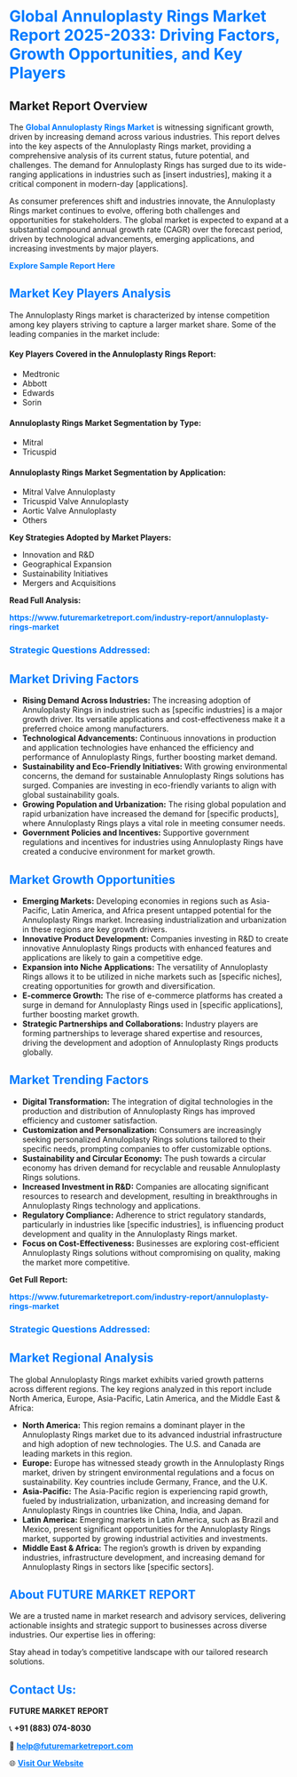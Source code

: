 <h1 style="color: #007BFF;">Global Annuloplasty Rings Market Report 2025-2033: Driving Factors, Growth Opportunities, and Key Players</h1>

<section id="overview">
<h2>Market Report Overview</h2>
<p>The <a href="https://www.futuremarketreport.com/industry-report/annuloplasty-rings-market" style="color: #007BFF; text-decoration: none;"><strong>Global Annuloplasty Rings Market</strong></a> is witnessing significant growth, driven by increasing demand across various industries. This report delves into the key aspects of the Annuloplasty Rings market, providing a comprehensive analysis of its current status, future potential, and challenges. The demand for Annuloplasty Rings has surged due to its wide-ranging applications in industries such as [insert industries], making it a critical component in modern-day [applications].</p>
<p>As consumer preferences shift and industries innovate, the Annuloplasty Rings market continues to evolve, offering both challenges and opportunities for stakeholders. The global market is expected to expand at a substantial compound annual growth rate (CAGR) over the forecast period, driven by technological advancements, emerging applications, and increasing investments by major players.</p>
</section>

<section id="overview">
<p><a href="https://www.futuremarketreport.com/request-sample/reportId=80512" style="color: #007BFF; text-decoration: none;"><strong>Explore Sample Report Here</strong></a></p>
</section>

<section id="key-players">
<h2 style="color: #007BFF;">Market Key Players Analysis</h2>
<p>The Annuloplasty Rings market is characterized by intense competition among key players striving to capture a larger market share. Some of the leading companies in the market include:</p>
<h4>Key Players Covered in the Annuloplasty Rings Report:</h4>
<ul><li>Medtronic</li><li>Abbott</li><li>Edwards</li><li>Sorin</li></ul>
<h4>Annuloplasty Rings Market Segmentation by Type:</h4>
<ul><li>Mitral</li><li>Tricuspid</li></ul>

<h4>Annuloplasty Rings Market Segmentation by Application:</h4>
<ul><li>Mitral Valve Annuloplasty</li><li>Tricuspid Valve Annuloplasty</li><li>Aortic Valve Annuloplasty</li><li>Others</li></ul>
<p><strong>Key Strategies Adopted by Market Players:</strong></p>
<ul>
<li>Innovation and R&D</li>
<li>Geographical Expansion</li>
<li>Sustainability Initiatives</li>
<li>Mergers and Acquisitions</li>
</ul>
</section>

<section>
<p><strong>Read Full Analysis: </strong></p><a href="https://www.futuremarketreport.com/industry-report/annuloplasty-rings-market" style="color: #007BFF; text-decoration: none;"><strong>https://www.futuremarketreport.com/industry-report/annuloplasty-rings-market</strong></a>
<h3 style="color: #007BFF;">Strategic Questions Addressed:</h3>
</section>

<section id="driving-factors">
<h2 style="color: #007BFF;">Market Driving Factors</h2>
<ul>
<li><strong>Rising Demand Across Industries:</strong> The increasing adoption of Annuloplasty Rings in industries such as [specific industries] is a major growth driver. Its versatile applications and cost-effectiveness make it a preferred choice among manufacturers.</li>
<li><strong>Technological Advancements:</strong> Continuous innovations in production and application technologies have enhanced the efficiency and performance of Annuloplasty Rings, further boosting market demand.</li>
<li><strong>Sustainability and Eco-Friendly Initiatives:</strong> With growing environmental concerns, the demand for sustainable Annuloplasty Rings solutions has surged. Companies are investing in eco-friendly variants to align with global sustainability goals.</li>
<li><strong>Growing Population and Urbanization:</strong> The rising global population and rapid urbanization have increased the demand for [specific products], where Annuloplasty Rings plays a vital role in meeting consumer needs.</li>
<li><strong>Government Policies and Incentives:</strong> Supportive government regulations and incentives for industries using Annuloplasty Rings have created a conducive environment for market growth.</li>
</ul>
</section>

<section id="growth-opportunities">
<h2 style="color: #007BFF;">Market Growth Opportunities</h2>
<ul>
<li><strong>Emerging Markets:</strong> Developing economies in regions such as Asia-Pacific, Latin America, and Africa present untapped potential for the Annuloplasty Rings market. Increasing industrialization and urbanization in these regions are key growth drivers.</li>
<li><strong>Innovative Product Development:</strong> Companies investing in R&D to create innovative Annuloplasty Rings products with enhanced features and applications are likely to gain a competitive edge.</li>
<li><strong>Expansion into Niche Applications:</strong> The versatility of Annuloplasty Rings allows it to be utilized in niche markets such as [specific niches], creating opportunities for growth and diversification.</li>
<li><strong>E-commerce Growth:</strong> The rise of e-commerce platforms has created a surge in demand for Annuloplasty Rings used in [specific applications], further boosting market growth.</li>
<li><strong>Strategic Partnerships and Collaborations:</strong> Industry players are forming partnerships to leverage shared expertise and resources, driving the development and adoption of Annuloplasty Rings products globally.</li>
</ul>
</section>

<section id="trending-factors">
<h2 style="color: #007BFF;">Market Trending Factors</h2>
<ul>
<li><strong>Digital Transformation:</strong> The integration of digital technologies in the production and distribution of Annuloplasty Rings has improved efficiency and customer satisfaction.</li>
<li><strong>Customization and Personalization:</strong> Consumers are increasingly seeking personalized Annuloplasty Rings solutions tailored to their specific needs, prompting companies to offer customizable options.</li>
<li><strong>Sustainability and Circular Economy:</strong> The push towards a circular economy has driven demand for recyclable and reusable Annuloplasty Rings solutions.</li>
<li><strong>Increased Investment in R&D:</strong> Companies are allocating significant resources to research and development, resulting in breakthroughs in Annuloplasty Rings technology and applications.</li>
<li><strong>Regulatory Compliance:</strong> Adherence to strict regulatory standards, particularly in industries like [specific industries], is influencing product development and quality in the Annuloplasty Rings market.</li>
<li><strong>Focus on Cost-Effectiveness:</strong> Businesses are exploring cost-efficient Annuloplasty Rings solutions without compromising on quality, making the market more competitive.</li>
</ul>
</section>

<section>
<p><strong>Get Full Report: </strong></p><a href="https://www.futuremarketreport.com/industry-report/annuloplasty-rings-market" style="color: #007BFF; text-decoration: none;"><strong>https://www.futuremarketreport.com/industry-report/annuloplasty-rings-market</strong></a>
<h3 style="color: #007BFF;">Strategic Questions Addressed:</h3>
</section>


<section id="regional-analysis">
<h2 style="color: #007BFF;">Market Regional Analysis</h2>
<p>The global Annuloplasty Rings market exhibits varied growth patterns across different regions. The key regions analyzed in this report include North America, Europe, Asia-Pacific, Latin America, and the Middle East & Africa:</p>
<ul>
<li><strong>North America:</strong> This region remains a dominant player in the Annuloplasty Rings market due to its advanced industrial infrastructure and high adoption of new technologies. The U.S. and Canada are leading markets in this region.</li>
<li><strong>Europe:</strong> Europe has witnessed steady growth in the Annuloplasty Rings market, driven by stringent environmental regulations and a focus on sustainability. Key countries include Germany, France, and the U.K.</li>
<li><strong>Asia-Pacific:</strong> The Asia-Pacific region is experiencing rapid growth, fueled by industrialization, urbanization, and increasing demand for Annuloplasty Rings in countries like China, India, and Japan.</li>
<li><strong>Latin America:</strong> Emerging markets in Latin America, such as Brazil and Mexico, present significant opportunities for the Annuloplasty Rings market, supported by growing industrial activities and investments.</li>
<li><strong>Middle East & Africa:</strong> The region’s growth is driven by expanding industries, infrastructure development, and increasing demand for Annuloplasty Rings in sectors like [specific sectors].</li>
</ul>
</section>

<footer>
<h2 style="color: #007BFF;">About FUTURE MARKET REPORT</h2>
<p>We are a trusted name in market research and advisory services, delivering actionable insights and strategic support to businesses across diverse industries. Our expertise lies in offering:</p>

<p>Stay ahead in today’s competitive landscape with our tailored research solutions.</p>

<h2 style="color: #007BFF;">Contact Us:</h2>
<p><strong>FUTURE MARKET REPORT</strong></p>
<p>📞 <strong>+91 (883) 074-8030</strong></p>
<p>📧 <strong><a href="mailto:help@futuremarketreport.com" style="color: #007BFF;">help@futuremarketreport.com</a></strong></p>
<p>🌐 <strong><a href="https://www.futuremarketreport.com/" style="color: #007BFF;">Visit Our Website</a></strong></p>
</footer>
